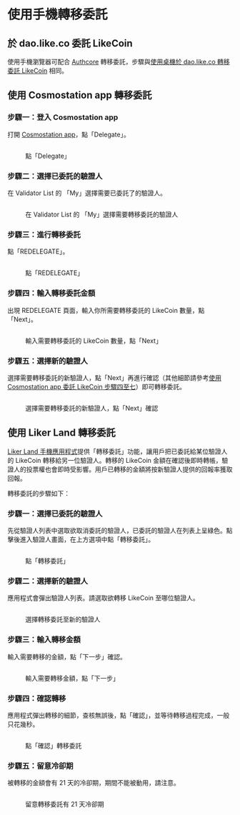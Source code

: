 # 使用手機轉移委託

## 於 dao.like.co 委託 LikeCoin <a href="#delegate-via-dao.like.co" id="delegate-via-dao.like.co"></a>

使用手機瀏覽器可配合 [Authcore](../../../user-guide/liker-id/register/) 轉移委託，步驟與[使用桌機於 dao.like.co 轉移委託 LikeCoin](on-desktop.md#redelegate-via-dao.like.co) 相同。

## 使用 Cosmostation app 轉移委託 <a href="#redelegate-via-cosmostation-app" id="redelegate-via-cosmostation-app"></a>

### 步驟一：登入 Cosmostation app

打開 [Cosmostation app](../../wallet/cosmostation-mobile/)，點「Delegate」。

<figure><img src="../../../.gitbook/assets/Cosmostation mobile delegate 1.png" alt=""><figcaption><p>點「Delegate」</p></figcaption></figure>

### 步驟二：選擇已委託的驗證人

在 Validator List 的 「My」選擇需要已委託了的驗證人。

<figure><img src="../../../.gitbook/assets/Cosmostation mobile undelegate 1.png" alt=""><figcaption><p>在 Validator List 的 「My」選擇需要轉移委託的驗證人</p></figcaption></figure>

### 步驟三：進行轉移委託

點「REDELEGATE」。

<figure><img src="../../../.gitbook/assets/Cosmostation mobile redelegate 1.png" alt=""><figcaption><p>點「REDELEGATE」</p></figcaption></figure>

### 步驟四：輸入轉移委託金額

出現 REDELEGATE 頁面，輸入你所需要轉移委託的 LikeCoin 數量，點「Next」。

<figure><img src="../../../.gitbook/assets/Cosmostation mobile redelegate 2.png" alt=""><figcaption><p>輸入需要轉移委託的 LikeCoin 數量，點「Next」</p></figcaption></figure>

### 步驟五：選擇新的驗證人

選擇需要轉移委託的新驗證人，點「Next」再進行確認（其他細節請參考[使用 Cosmostation app 委託 LikeCoin 步驟四至七](../delegation-of-likecoin/#bu-zhou-si-shu-ru-wei-tuo-jin-e-1)）即可轉移委託。

<figure><img src="../../../.gitbook/assets/Cosmostation mobile redelegate 3.png" alt=""><figcaption><p>選擇需要轉移委託的新驗證人，點「Next」確認</p></figcaption></figure>

## 使用 Liker Land 轉移委託 <a href="#redelegate-via-liker-land" id="redelegate-via-liker-land"></a>

[Liker Land 手機應用程式](../../../user-guide/liker-land/download.md)提供「轉移委託」功能，讓用戶把已委託給某位驗證人的 LikeCoin 轉移給另一位驗證人。轉移的 LikeCoin 金額在確認後即時轉帳，驗證人的投票權也會即時受影響。用戶已轉移的金額將按新驗證人提供的回報率獲取回報。

轉移委託的步驟如下：

### 步驟一：選擇已委託的驗證人

先從驗證人列表中選取欲取消委託的驗證人，已委託的驗證人在列表上呈綠色。點擊後進入驗證人畫面，在上方選項中點「轉移委託」。

<figure><img src="../../../.gitbook/assets/redelegate 1.png" alt=""><figcaption><p>點「轉移委託」</p></figcaption></figure>

### 步驟二：選擇新的驗證人

應用程式會彈出驗證人列表。請選取欲轉移 LikeCoin 至哪位驗證人。

<figure><img src="../../../.gitbook/assets/redelegate 2.png" alt=""><figcaption><p>選擇轉移委託至新的驗證人</p></figcaption></figure>

### 步驟三：輸入轉移金額

輸入需要轉移的金額，點「下一步」確認。

<figure><img src="../../../.gitbook/assets/redelegate 3.png" alt=""><figcaption><p>輸入需要轉移金額，點「下一步」</p></figcaption></figure>

### 步驟四：確認轉移

應用程式彈出轉移的細節，查核無誤後，點「確認」，並等待轉移過程完成，一般只花幾秒。

<figure><img src="../../../.gitbook/assets/redelegate 4.png" alt=""><figcaption><p>點「確認」轉移委託</p></figcaption></figure>

### 步驟五：留意冷卻期

被轉移的金額會有 21 天的冷卻期，期間不能被動用，請注意。

<figure><img src="../../../.gitbook/assets/redelegate 5.png" alt=""><figcaption><p>留意轉移委託有 21 天冷卻期</p></figcaption></figure>
